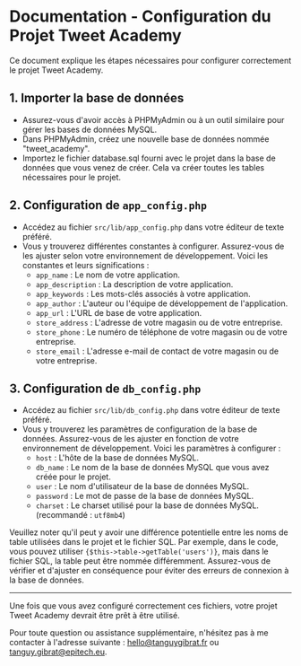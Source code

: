 # Documentation - Configuration du Projet Tweet Academy

Ce document explique les étapes nécessaires pour configurer correctement le projet Tweet Academy.

## 1. Importer la base de données

- Assurez-vous d'avoir accès à PHPMyAdmin ou à un outil similaire pour gérer les bases de données MySQL.
- Dans PHPMyAdmin, créez une nouvelle base de données nommée "tweet_academy".
- Importez le fichier database.sql fourni avec le projet dans la base de données que vous venez de créer. Cela va créer toutes les tables nécessaires pour le projet.

## 2. Configuration de `app_config.php`

- Accédez au fichier `src/lib/app_config.php` dans votre éditeur de texte préféré.
- Vous y trouverez différentes constantes à configurer. Assurez-vous de les ajuster selon votre environnement de développement. Voici les constantes et leurs significations :
  - `app_name` : Le nom de votre application.
  - `app_description` : La description de votre application.
  - `app_keywords` : Les mots-clés associés à votre application.
  - `app_author` : L'auteur ou l'équipe de développement de l'application.
  - `app_url` : L'URL de base de votre application.
  - `store_address` : L'adresse de votre magasin ou de votre entreprise.
  - `store_phone` : Le numéro de téléphone de votre magasin ou de votre entreprise.
  - `store_email` : L'adresse e-mail de contact de votre magasin ou de votre entreprise.

## 3. Configuration de `db_config.php`

- Accédez au fichier `src/lib/db_config.php` dans votre éditeur de texte préféré.
- Vous y trouverez les paramètres de configuration de la base de données. Assurez-vous de les ajuster en fonction de votre environnement de développement. Voici les paramètres à configurer :
  - `host` : L'hôte de la base de données MySQL.
  - `db_name` : Le nom de la base de données MySQL que vous avez créée pour le projet.
  - `user` : Le nom d'utilisateur de la base de données MySQL.
  - `password` : Le mot de passe de la base de données MySQL.
  - `charset` : Le charset utilisé pour la base de données MySQL. (recommandé : `utf8mb4`)

Veuillez noter qu'il peut y avoir une différence potentielle entre les noms de table utilisées dans le projet et le fichier SQL. Par exemple, dans le code, vous pouvez utiliser `{$this->table->getTable('users')}`, mais dans le fichier SQL, la table peut être nommée différemment. Assurez-vous de vérifier et d'ajuster en conséquence pour éviter des erreurs de connexion à la base de données.

---

Une fois que vous avez configuré correctement ces fichiers, votre projet Tweet Academy devrait être prêt à être utilisé.

Pour toute question ou assistance supplémentaire, n'hésitez pas à me contacter à l'adresse suivante : [hello@tanguygibrat.fr](mailto:hello@tanguygibrat.fr) ou [tanguy.gibrat@epitech.eu](mailto:tanguy.gibrat@epitech.eu).
